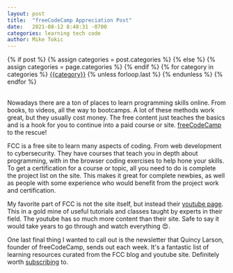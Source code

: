 ```yaml
---
layout: post
title:  "freeCodeCamp Appreciation Post"
date:   2021-08-12 8:48:31 -0700
categories: learning tech code
author: Mike Tokic
---
```


<div class="post-categories">
  {% if post %}
    {% assign categories = post.categories %}
  {% else %}
    {% assign categories = page.categories %}
  {% endif %}
  {% for category in categories %}
  <a href="{{site.baseurl}}/categories/#{{category|slugize}}">{{category}}</a>
  {% unless forloop.last %}&nbsp;{% endunless %}
  {% endfor %}
</div>

<br />

Nowadays there are a ton of places to learn programming skills online. From books, to videos, all the way to bootcamps. A lot of these methods work great, but they usually cost money. The free content just teaches the basics and is a hook for you to continue into a paid course or site. [freeCodeCamp](https://www.freecodecamp.org/) to the rescue!

FCC is a free site to learn many aspects of coding. From web development to cybersecurity. They have courses that teach you in depth about programming, with in the browser coding exercises to help hone your skills. To get a certification for a course or topic, all you need to do is complete the project list on the site. This makes it great for complete newbies, as well as people with some experience who would benefit from the project work and certification. 

My favorite part of FCC is not the site itself, but instead their [youtube page](https://www.youtube.com/channel/UC8butISFwT-Wl7EV0hUK0BQ). This in a gold mine of useful tutorials and classes taught by experts in their field. The youtube has so much more content than their site. Safe to say it would take years to go through and watch everything 😍. 

One last final thing I wanted to call out is the newsletter that Quincy Larson, founder of freeCodeCamp, sends out each week. It's a fantastic list of learning resources curated from the FCC blog and youtube site. Definitely worth [subscribing](https://www.freecodecamp.org/email-sign-up/) to. 